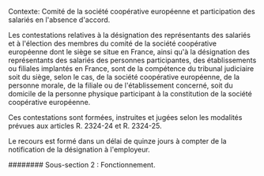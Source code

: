 Contexte: Comité de la société coopérative européenne et participation des salariés en l'absence d'accord.

Les contestations relatives à la désignation des représentants des salariés et à l'élection des membres du comité de la société coopérative européenne dont le siège se situe en France, ainsi qu'à la désignation des représentants des salariés des personnes participantes, des établissements ou filiales implantés en France, sont de la compétence du tribunal judiciaire soit du siège, selon le cas, de la société coopérative européenne, de la personne morale, de la filiale ou de l'établissement concerné, soit du domicile de la personne physique participant à la constitution de la société coopérative européenne.

Ces contestations sont formées, instruites et jugées selon les modalités prévues aux articles R. 2324-24 et R. 2324-25.

Le recours est formé dans un délai de quinze jours à compter de la notification de la désignation à l'employeur.

######## Sous-section 2 : Fonctionnement.